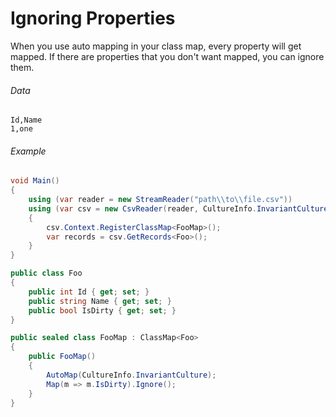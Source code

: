 # Ignoring Properties

When you use auto mapping in your class map, every property will get mapped. If there are properties that you don't want mapped, you can ignore them.

###### Data

```
Id,Name
1,one
```

###### Example

```cs
void Main()
{       
    using (var reader = new StreamReader("path\\to\\file.csv"))
    using (var csv = new CsvReader(reader, CultureInfo.InvariantCulture))
    {
        csv.Context.RegisterClassMap<FooMap>();
        var records = csv.GetRecords<Foo>();
    }
}

public class Foo
{
    public int Id { get; set; }
    public string Name { get; set; }
    public bool IsDirty { get; set; }
}

public sealed class FooMap : ClassMap<Foo>
{
    public FooMap()
    {
        AutoMap(CultureInfo.InvariantCulture);
        Map(m => m.IsDirty).Ignore();
    }
}
```
